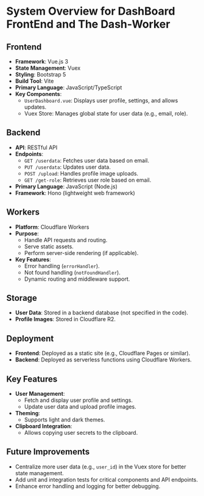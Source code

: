 # System Overview for DashBoard FrontEnd and The Dash-Worker

## Frontend

- **Framework**: Vue.js 3
- **State Management**: Vuex
- **Styling**: Bootstrap 5
- **Build Tool**: Vite
- **Primary Language**: JavaScript/TypeScript
- **Key Components**:
  - `UserDashboard.vue`: Displays user profile, settings, and allows updates.
  - Vuex Store: Manages global state for user data (e.g., email, role).

## Backend

- **API**: RESTful API
- **Endpoints**:
  - `GET /userdata`: Fetches user data based on email.
  - `PUT /userdata`: Updates user data.
  - `POST /upload`: Handles profile image uploads.
  - `GET /get-role`: Retrieves user role based on email.
- **Primary Language**: JavaScript (Node.js)
- **Framework**: Hono (lightweight web framework)

## Workers

- **Platform**: Cloudflare Workers
- **Purpose**:
  - Handle API requests and routing.
  - Serve static assets.
  - Perform server-side rendering (if applicable).
- **Key Features**:
  - Error handling (`errorHandler`).
  - Not found handling (`notFoundHandler`).
  - Dynamic routing and middleware support.

## Storage

- **User Data**: Stored in a backend database (not specified in the code).
- **Profile Images**: Stored in Cloudflare R2.

## Deployment

- **Frontend**: Deployed as a static site (e.g., Cloudflare Pages or similar).
- **Backend**: Deployed as serverless functions using Cloudflare Workers.

## Key Features

- **User Management**:
  - Fetch and display user profile and settings.
  - Update user data and upload profile images.
- **Theming**:
  - Supports light and dark themes.
- **Clipboard Integration**:
  - Allows copying user secrets to the clipboard.

## Future Improvements

- Centralize more user data (e.g., `user_id`) in the Vuex store for better state management.
- Add unit and integration tests for critical components and API endpoints.
- Enhance error handling and logging for better debugging.
